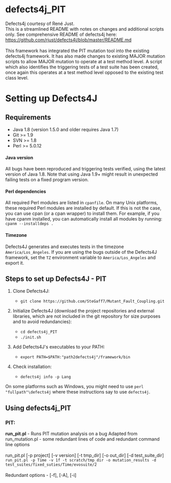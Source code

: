 # defects4j_PIT

Defects4j courtesy of René Just.<br/>
This is a streamlined README with notes on changes and additional scripts only. See comprehensive README of defects4j here: https://github.com/rjust/defects4j/blob/master/README.md <br/>
<br/>
This framework has integrated the PIT mutation tool into the existing defects4j framework. It has also made changes to existing MAJOR mutation scripts to allow MAJOR mutation to operate at a test method level. A script which also identifies the triggering tests of a test suite has been created, once again this operates at a test method level opposed to the existing test class level.

# Setting up Defects4J

## Requirements

 - Java 1.8 (version 1.5.0 and older requires Java 1.7)
 - Git >= 1.9
 - SVN >= 1.8
 - Perl >= 5.0.12

#### Java version
All bugs have been reproduced and triggering tests verified, using the latest
version of Java 1.8.
Note that using Java 1.9+ might result in unexpected failing tests on a fixed
program version. 

#### Perl dependencies
All required Perl modules are listed in `cpanfile`. On many Unix platforms,
these required Perl modules are installed by default. If this is not the case,
you can use cpan (or a cpan wrapper) to install them. For example, if you have
cpanm installed, you can automatically install all modules by running:
`cpanm --installdeps .`

#### Timezone
Defects4J generates and executes tests in the timezone `America/Los_Angeles`.
If you are using the bugs outside of the Defects4J framework, set the `TZ`
environment variable to `America/Los_Angeles` and export it.

## Steps to set up Defects4J - PIT

1. Clone Defects4J:
    - `git clone https://github.com/SteGaff7/Mutant_Fault_Coupling.git`

2. Initialize Defects4J (download the project repositories and external libraries, which are not included in the git repository for size purposes and to avoid redundancies):
    - `cd defects4j_PIT`
    - `./init.sh`

3. Add Defects4J's executables to your PATH:
    - `export PATH=$PATH:"path2defects4j"/framework/bin`

4. Check installation:
    - `defects4j info -p Lang`

On some platforms such as Windows, you might need to use `perl "fullpath"\defects4j`
where these instructions say to use `defects4j`.


## Using defects4j_PIT

### PIT:

**run_pit.pl** - Runs PIT mutation analysis on a bug
Adapted from run_mutation.pl - some redundant lines of code and redundant command line options<br/>
<br/>
run_pit.pl [-p project] [-v version] [-t tmp_dir] [-o out_dir] [-d test_suite_dir]<br/>
`run_pit.pl -p Time -v 1f -t scratch/tmp_dir -o mutation_results -d test_suites/fixed_suties/Time/evosuite/2`<br/>
<br/>
Redundant options - [-f], [-A], [-i]

